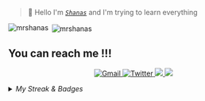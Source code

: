 <!--### `index.ts`

```ts
let name: string;

name = "Shanas";

console.log("I love and enjoy building stuffs with code");
```

<br/>

### `tech_stacks_i_love.json`

```json
{
  "frontend": ["React", "NextJs", "Vue", "Nuxt", "Tailwind", "Sass"],
  "backend": ["Django", "NodeJs"],
  "orm": ["Prisma", "Mongoose"],
  "databases": ["Postgres", "MongoDB", "MySQL"],
  "message_brokers": ["Redis", "RabbitMQ"],
  "mobile": ["React Native", "Expo","Flutter"],
  "api": ["REST", "GraphQL"],
  "deploying": ["Digital Ocean", "Vercel", "GH Pages"],
  "more": ["Docker", "Firebase", "Redux", "VS Code", "Git"]
}
```

<br/>
-->
>👋 Hello I'm [_`Shanas`_](https://twitter.com/mrshanas) and I'm trying to learn everything
<p><img align="left" src="https://github-readme-stats.vercel.app/api/top-langs?username=mrshanas&layout=compact&theme=react&hide_border=true&bg_color=0D1117&count_private=true&langs_count=10&hide=ejs,css,html,procfile,tex,swift,kotlin,objective-c,vue,javascript" alt="mrshanas" /></p>

<p>&nbsp;<img align="center" src="https://github-readme-stats.vercel.app/api?username=mrshanas&count_private=true&show_icons=true&theme=react&hide_border=true&bg_color=0D1117" alt="mrshanas" /></p>

## You can reach me !!!

<p align="center">
    <a href="mailto:nassibshaban345@gmail.com" target="_blank">
    <img src="https://img.icons8.com/color/48/000000/gmail-new.png" title="Gmail"/>
  </a>
  <a href="https://twitter.com/mrshanas" target="_blank">
    <img src="https://img.icons8.com/fluency/48/000000/twitter.png" title="Twitter"/>
  </a>
  <a href="https://t.me/mrshanas" target="_blank">
    <img src="https://img.icons8.com/color/48/000000/telegram-app--v1.png"/>
  </a>
  <a href="https://www.linkedin.com/in/shabani-nassibu-9335b2219/" target="_blank">
    <img src="https://img.icons8.com/color/48/000000/linkedin.png"/>
  </a>
</p>
<details>
  <summary><i>My Streak & Badges</i></summary>
   <p align="center">
    <img align="center" src="https://github-readme-streak-stats.herokuapp.com/?user=mrshanas&theme=dark&hide_border=false"/>
  </p>
  <a href="https://holopin.io/@mrshanas" target="_blank">
    <img src="https://holopin.me/mrshanas" alt="@mrshanas's Holopin board"/>
  </a>

</details>

<!--![](https://github-readme-streak-stats.herokuapp.com/?user=mrshanas&theme=dark&hide_border=false)-->

<!--<p align="center">
  <a href="https://www.buymeacoffee.com/mrshanas">
    <img align="left" src="https://cdn.buymeacoffee.com/buttons/v2/default-yellow.png" height="50" width="210" alt="mrshanas" />
  </a>
</p> -->
